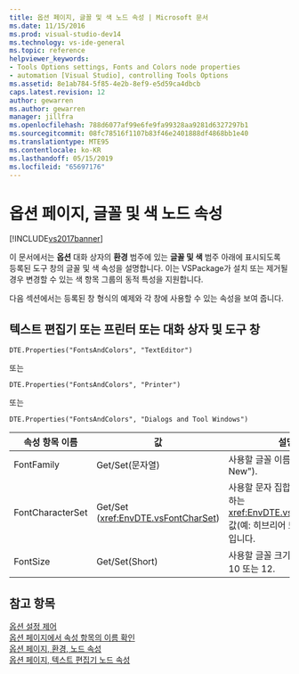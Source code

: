 ```yaml
---
title: 옵션 페이지, 글꼴 및 색 노드 속성 | Microsoft 문서
ms.date: 11/15/2016
ms.prod: visual-studio-dev14
ms.technology: vs-ide-general
ms.topic: reference
helpviewer_keywords:
- Tools Options settings, Fonts and Colors node properties
- automation [Visual Studio], controlling Tools Options
ms.assetid: 8e1ab784-5f85-4e2b-8ef9-e5d59ca4dbcb
caps.latest.revision: 12
author: gewarren
ms.author: gewarren
manager: jillfra
ms.openlocfilehash: 788d6077af99e6fe9fa99328aa9281d6327297b1
ms.sourcegitcommit: 08fc78516f1107b83f46e2401888df4868bb1e40
ms.translationtype: MTE95
ms.contentlocale: ko-KR
ms.lasthandoff: 05/15/2019
ms.locfileid: "65697176"
---
```

# <a name="options-page-fonts-and-colors-node-properties"></a>옵션 페이지, 글꼴 및 색 노드 속성
[!INCLUDE[vs2017banner](../../includes/vs2017banner.md)]

이 문서에서는 **옵션** 대화 상자의 **환경** 범주에 있는 **글꼴 및 색** 범주 아래에 표시되도록 등록된 도구 창의 글꼴 및 색 속성을 설명합니다. 이는 VSPackage가 설치 또는 제거될 경우 변경할 수 있는 색 항목 그룹의 동적 특성을 지원합니다.  
  
 다음 섹션에서는 등록된 창 형식의 예제와 각 창에 사용할 수 있는 속성을 보여 줍니다.  
  
## <a name="text-editor-or-printer-or-dialogs-and-tool-windows"></a>텍스트 편집기 또는 프린터 또는 대화 상자 및 도구 창  
 `DTE.Properties("FontsAndColors", "TextEditor")`  
  
 또는  
  
 `DTE.Properties("FontsAndColors", "Printer")`  
  
 또는  
  
 `DTE.Properties("FontsAndColors", "Dialogs and Tool Windows")`  
  
|속성 항목 이름|값|설명|  
|------------------------|-----------|-----------------|  
|FontFamily|Get/Set(문자열)|사용할 글꼴 이름(예: "Courier New").|  
|FontCharacterSet|Get/Set (<xref:EnvDTE.vsFontCharSet>)|사용할 문자 집합의 형식을 지정하는 <xref:EnvDTE.vsFontCharSet> 값(예: 히브리어 또는 러시아어)입니다.|  
|FontSize|Get/Set(Short)|사용할 글꼴 크기(포인트). 예: 10 또는 12.|  
  
## <a name="see-also"></a>참고 항목  
 [옵션 설정 제어](https://msdn.microsoft.com/library/a09ed242-7494-4cde-bbd1-7a8ec617965d)   
 [옵션 페이지에서 속성 항목의 이름 확인](https://msdn.microsoft.com/library/d450422d-47c7-4eeb-9f9f-3286264bc5aa)   
 [옵션 페이지, 환경, 노드 속성](../../ide/reference/options-page-environment-node-properties.md)   
 [옵션 페이지, 텍스트 편집기 노드 속성](../../ide/reference/options-page-text-editor-node-properties.md)
